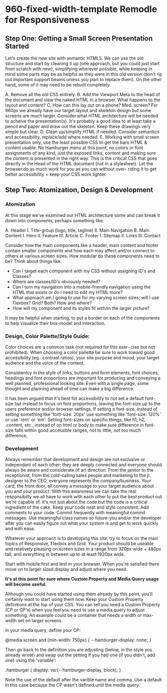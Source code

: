 # 960-fixed-width-template Remodle for Responsiveness
## Step One: Getting a Small Screen Presentation Started

  Let's create the new site with semantic HTML5.  We can use
  the old structure and start by cleaning it up (one approach,
  but you could just start from scratch with new), simplifying
  wherever possible, while keeping in mind some parts may be
  as helpful as they were in this old version (don't rip out
  important support beams unless you plan to replace them).
  On the other hand, some of it may need to be rebuilt
  completely.

  A. Remove all the old CSS entirely.
  B. Add the Viewport Meta to the head of the document and 
     view the naked HTML in a browser. What happens to the 
     layout and content?
  C. How can this lay out on a phone? Med. screen? For 960px
     we already have our target layout and skeleton design
     but some screens are much larger.
     Consider what HTML architecture will be needed to 
     acheive the presentation(s). It's probably a good idea
     to at least take a pencil and paper and draw out the 
     skeleton.  Keep these drawings very simple but clear.
  D. Clean up/simplify HTML if needed. Consider semantics and
     accessibility, replace/add where needed.
  E. Working with small screen presentation only, use the least
     possible CSS to get the bare HTML & content usable.
     No Hamburger menu at this point, no colors or font
     assignments of any kind, just the exposed links, content
     and making sure the content is presented in the right way.
     This is the critical CSS that goes directly in the Head
     of the HTML document (not in a stylesheet).  Let the
     browser do as much work for you as you can without over-
     riding it to get better accessibility + keep your CSS
     work lighter.

## Step Two: Atomization, Design & Development

  ### Atomization 

  At this stage we've examined our HTML architecture some and
  can break it down into components, perhaps something like:

  A. Header
      I. Title-group (logo, title, tagline) 
     II. Main Navigation
  B. Main Content
      I. Hero
     II. Feature
    III. Article
  C. Footer
      I. Sitemap
     II. Links
    III. Contact  

  Consider how the main components like a header, main content 
  and footer contain smaller components and how each may affect 
  and/or connect to others at various screen sizes. How modular
  do these components need to be? Think about things like:

  - Can I target each component with my CSS without assigning
    ID's and Classes? 
  - Where are classes/ID's obviously needed?
  - Can I turn my navigation into a mobile-friendly navigation
    using the HTML that exists or do I need to edit my HTML more?
  - What approach am I going to use for my varying screen sizes;
    will I use Flexbox? Grid? Both? How and where?
  - How will my component and its styles fit with/in the larger 
    picture?

  It may be helpful when starting, to put a border on each of the
  components to help visualize their box-model and interaction.

  ### Design, Color Palette/Style Guide:

  Color choices are a common task (not required for this exer-
  cise but not prohibited).  When choosing a color pallette be
  sure to work toward good accessibility (eg.: contrast ratios),
  your site purpose and mood, your target audience and the voice
  of the content.

  Consistentcy in the style of links, buttons and form elements,
  font choices, headings and font proportions are important for 
  producing and conveying a well planned, professional looking
  site.  Even with a single page, some thought and planning ahead
  of time can make a big difference.

  It has been argued that it's best for accessibility to not set
  a default font-size but instead to focus on font proportions,
  leaving the font-size up to the users preference and/or browser
  settings.  If setting a font-size, instead of setting something
  like 'font-size: 20px' use something like 'font-size: 120%' or
  use 'rem' or 'em'.  Setting font-sizes on specific things, like
  h1, h2, .content, etc., instead of on html or body to make sure
  difference in font-size falls within good accessible ranges, not
  to little, not too much difference.

  ### Development

  Always remember that development and design are not exclusive or
  independant of each other; they are deeply connected and everyone
  should always be aware and considerate of art direction.  From
  the janitor to the receptionist, from the cold-calling sales
  people and marketing to the jr. designer to the CEO, everyone
  represents the company/business.  Your card, the front door, all
  convey a message to your target audience about you and your 
  product. With this awareness we can take the real responsibilty
  we all have to work with each other to put the best product out
  we're capable of. It's not just about the code but the code is
  a critical ingredient of the cake. Keep your code neat and style
  consistent. Add comments to your code. Commit frequently with
  meaningful commit messages. Use meaningful class names so 
  future-you and/or the developer after you can easily figure out 
  what your system is and get to work quickly and with ease.

  Whatever your approach is to developing this site, try to focus
  on the main topics of Responsive, Flexbox and Grid. Your product
  should be useable and relatively pleasing on screen sizes in a 
  range from 320px wide + 480px tall, and everything in between up
  to at least 1920px wide.

  Start with mobile first and test in your browser.  When you're
  satisfied there move on to larger sized display and adjust where
  you need.

  **It's at this point for sure where Custom Property and Media
  Query usage will become useful.**

  Although you could have started using them already by this point,
  you'll certainly want to start using them now. Keep your Custom
  Property definitions at the top of your CSS. You can tell you 
  need a Custom Property (CP or CP's) when you feel you need to
  use a media query to adjust something.  An example could be a
  container that needs a width or max-width set on larger screens.

  In your media query, define your CP:

  @media screen and (min-width: 750px) {
    --hamburger-display: none;
  } 

  Then go back to the definition you are adjusting (below, in the
  style you already wrote) and swap out the setting if you had one
  (if you didn't, add one) using the 'variable':

  .hamburger {
    display: var(--hamburger-display, block);
  }

  Note the use of the default after the varible name and comma. Use
  a default in this case because the CP wasn't defined until the
  media query.

  



